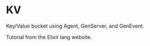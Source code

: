 KV
==

Key/Value bucket using Agent, GenServer, and GenEvent.

Tutorial from the Elixir lang website.
